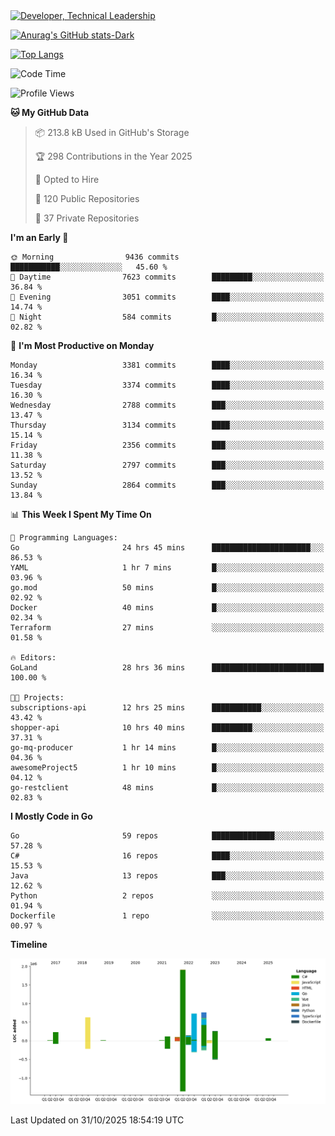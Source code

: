 <div>
  <a href="https://www.linkedin.com/in/arielpineiro/" target="_blank" rel="nofollow noopener noreferrer">
    <img src="https://img.shields.io/badge/-LinkedIn-%230077B5?style=for-the-badge&logo=linkedin&logoColor=white" alt="Developer, Technical Leadership" title="Ariel Piñeiro">
  </a>
</div>

[![Anurag's GitHub stats-Dark](https://github-readme-stats.vercel.app/api?username=arielsrv&show_icons=true&theme=dark#gh-dark-mode-only)](https://github.com/anuraghazra/github-readme-stats#gh-dark-mode-only)

[![Top Langs](https://github-readme-stats.vercel.app/api/top-langs/?username=arielsrv&layout=compact&langs_count=10&theme=dark#gh-dark-mode-only)](https://github.com/anuraghazra/github-readme-stats&theme=dark#gh-dark-mode-only)

<!--START_SECTION:waka-->
![Code Time](http://img.shields.io/badge/Code%20Time-1%2C446%20hrs%204%20mins-blue)

![Profile Views](http://img.shields.io/badge/Profile%20Views-1-blue)

**🐱 My GitHub Data** 

> 📦 213.8 kB Used in GitHub's Storage 
 > 
> 🏆 298 Contributions in the Year 2025
 > 
> 💼 Opted to Hire
 > 
> 📜 120 Public Repositories 
 > 
> 🔑 37 Private Repositories 
 > 
**I'm an Early 🐤** 

```text
🌞 Morning                9436 commits        ███████████░░░░░░░░░░░░░░   45.60 % 
🌆 Daytime                7623 commits        █████████░░░░░░░░░░░░░░░░   36.84 % 
🌃 Evening                3051 commits        ████░░░░░░░░░░░░░░░░░░░░░   14.74 % 
🌙 Night                  584 commits         █░░░░░░░░░░░░░░░░░░░░░░░░   02.82 % 
```
📅 **I'm Most Productive on Monday** 

```text
Monday                   3381 commits        ████░░░░░░░░░░░░░░░░░░░░░   16.34 % 
Tuesday                  3374 commits        ████░░░░░░░░░░░░░░░░░░░░░   16.30 % 
Wednesday                2788 commits        ███░░░░░░░░░░░░░░░░░░░░░░   13.47 % 
Thursday                 3134 commits        ████░░░░░░░░░░░░░░░░░░░░░   15.14 % 
Friday                   2356 commits        ███░░░░░░░░░░░░░░░░░░░░░░   11.38 % 
Saturday                 2797 commits        ███░░░░░░░░░░░░░░░░░░░░░░   13.52 % 
Sunday                   2864 commits        ███░░░░░░░░░░░░░░░░░░░░░░   13.84 % 
```


📊 **This Week I Spent My Time On** 

```text
💬 Programming Languages: 
Go                       24 hrs 45 mins      ██████████████████████░░░   86.53 % 
YAML                     1 hr 7 mins         █░░░░░░░░░░░░░░░░░░░░░░░░   03.96 % 
go.mod                   50 mins             █░░░░░░░░░░░░░░░░░░░░░░░░   02.92 % 
Docker                   40 mins             █░░░░░░░░░░░░░░░░░░░░░░░░   02.34 % 
Terraform                27 mins             ░░░░░░░░░░░░░░░░░░░░░░░░░   01.58 % 

🔥 Editors: 
GoLand                   28 hrs 36 mins      █████████████████████████   100.00 % 

🐱‍💻 Projects: 
subscriptions-api        12 hrs 25 mins      ███████████░░░░░░░░░░░░░░   43.42 % 
shopper-api              10 hrs 40 mins      █████████░░░░░░░░░░░░░░░░   37.31 % 
go-mq-producer           1 hr 14 mins        █░░░░░░░░░░░░░░░░░░░░░░░░   04.36 % 
awesomeProject5          1 hr 10 mins        █░░░░░░░░░░░░░░░░░░░░░░░░   04.12 % 
go-restclient            48 mins             █░░░░░░░░░░░░░░░░░░░░░░░░   02.83 % 
```

**I Mostly Code in Go** 

```text
Go                       59 repos            ██████████████░░░░░░░░░░░   57.28 % 
C#                       16 repos            ████░░░░░░░░░░░░░░░░░░░░░   15.53 % 
Java                     13 repos            ███░░░░░░░░░░░░░░░░░░░░░░   12.62 % 
Python                   2 repos             ░░░░░░░░░░░░░░░░░░░░░░░░░   01.94 % 
Dockerfile               1 repo              ░░░░░░░░░░░░░░░░░░░░░░░░░   00.97 % 
```



**Timeline**

![Lines of Code chart](https://raw.githubusercontent.com/arielsrv/arielsrv/main/assets/bar_graph.png)


 Last Updated on 31/10/2025 18:54:19 UTC
<!--END_SECTION:waka-->
